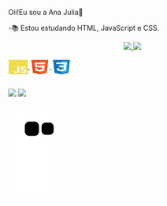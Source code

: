 Oii!Eu sou a Ana Julia👋

-📚 Estou estudando HTML, JavaScript e CSS.

<div align="center">
  <a href="https://github.com/AnaaJulia">
  <img height="180em" src="https://github-readme-stats.vercel.app/api?username=AnaaJulia&show_icons=true&theme=dracula&include_all_commits=true&count_private=true"/>
  <img height="180em" src="https://github-readme-stats.vercel.app/api/top-langs/?username=AnaaJulia&layout=compact&langs_count=7&theme=dracula"/>
</div>

<div style="display: inline_block"><br>
  <img align="center" alt="AnaaJulia-Js" height="30" width="40" src="https://raw.githubusercontent.com/devicons/devicon/master/icons/javascript/javascript-plain.svg">
  <img align="center" alt="AnaaJulia-HTML" height="30" width="40" src="https://raw.githubusercontent.com/devicons/devicon/master/icons/html5/html5-original.svg">
  <img align="center" alt="AnaaJulia-CSS" height="30" width="40" src="https://raw.githubusercontent.com/devicons/devicon/master/icons/css3/css3-original.svg">
  
</div>
  
  ##
 
<div> 
  
  <a href="https://instagram.com/Julia_luquez" target="_blank"><img src="https://img.shields.io/badge/-Instagram-%23E4405F?style=for-the-badge&logo=instagram&logoColor=white" target="_blank"></a>
  <a href = "mailto: anajuferreira13@gmail.com"><img src="https://img.shields.io/badge/-Gmail-%23333?style=for-the-badge&logo=gmail&logoColor=white" target="_blank"></a>
  
  ![Snake animation](https://github.com/AnaaJulia/AnaaJulia/blob/output/github-contribution-grid-snake.svg)
 
</div>

